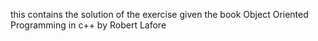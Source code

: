 this contains the solution of the exercise given the book Object Oriented Programming in c++ by Robert Lafore
